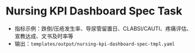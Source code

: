 # Nursing KPI Dashboard Spec Task

- 指标示例：跌倒/压疮发生率、导尿管留置日、CLABSI/CAUTI、疼痛评估、宣教达成、文书及时率等
- 输出：`templates/output/nursing-kpi-dashboard-spec-tmpl.yaml`
